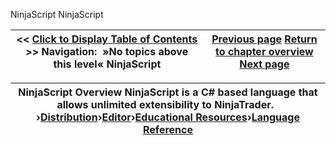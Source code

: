 ﻿
NinjaScript
NinjaScript

| << [Click to Display Table of Contents](ninjascript.md) >> **Navigation:**   »No topics above this level«   NinjaScript | [Previous page](using_color_pickers.md) [Return to chapter overview](welcome.md) [Next page](code_breaking_changes.md) |
| --- | --- |

| NinjaScript Overview NinjaScript is a C# based language that allows unlimited extensibility to NinjaTrader.    ›[Distribution](distribution.md)›[Editor](editor.md)›[Educational Resources](educational_resources.md)›[Language Reference](language_reference_wip.md) |
| --- |

